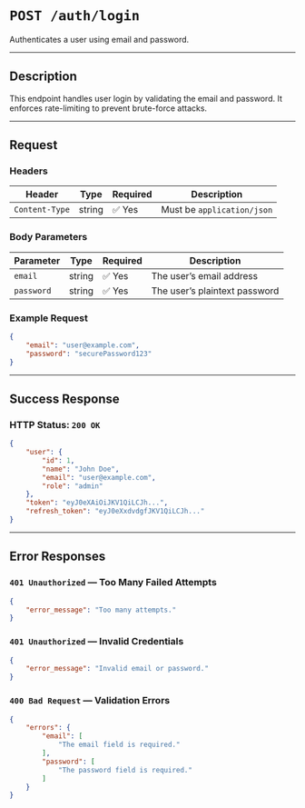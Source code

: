 # `POST /auth/login`

Authenticates a user using email and password.

---

## Description

This endpoint handles user login by validating the email and password. It enforces rate-limiting to prevent brute-force
attacks.

---

## Request

### Headers

| Header         | Type   | Required | Description                |
|----------------|--------|----------|----------------------------|
| `Content-Type` | string | ✅ Yes    | Must be `application/json` |

### Body Parameters

| Parameter  | Type   | Required | Description                   |
|------------|--------|----------|-------------------------------|
| `email`    | string | ✅ Yes    | The user’s email address      |
| `password` | string | ✅ Yes    | The user’s plaintext password |

### Example Request

```json
{
    "email": "user@example.com",
    "password": "securePassword123"
}
```

---

## Success Response

### HTTP Status: `200 OK`

```json
{
    "user": {
        "id": 1,
        "name": "John Doe",
        "email": "user@example.com",
        "role": "admin"
    },
    "token": "eyJ0eXAiOiJKV1QiLCJh...",
    "refresh_token": "eyJ0eXxdvdgfJKV1QiLCJh..."
}
```

---

## Error Responses

### `401 Unauthorized` — Too Many Failed Attempts

```json
{
    "error_message": "Too many attempts."
}
```

### `401 Unauthorized` — Invalid Credentials

```json
{
    "error_message": "Invalid email or password."
}
```

### `400 Bad Request` — Validation Errors

```json
{
    "errors": {
        "email": [
            "The email field is required."
        ],
        "password": [
            "The password field is required."
        ]
    }
}
```

